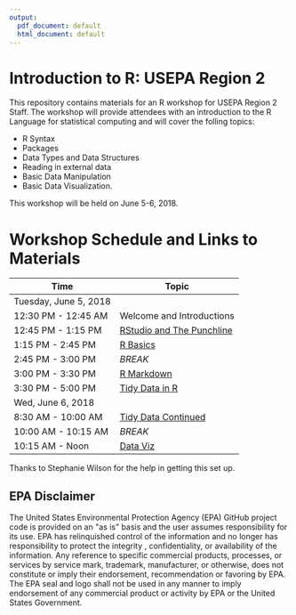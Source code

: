 ```yaml
---
output:
  pdf_document: default
  html_document: default
---
```


# Introduction to R: USEPA Region 2

This repository contains materials for an R workshop for USEPA Region 2 Staff.  The workshop will provide attendees with an introduction to the R Language for statistical computing and will cover the folling topics:

- R Syntax
- Packages
- Data Types and Data Structures
- Reading in external data
- Basic Data Manipulation
- Basic Data Visualization.

This workshop will be held on June 5-6, 2018.

# Workshop Schedule and Links to Materials

| Time                 | Topic                                              | 
| ---------------------| -------------------------------------------------- | 
| Tuesday, June 5, 2018|                                                    |
| 12:30 PM - 12:45 AM  | Welcome and Introductions                          |
| 12:45 PM - 1:15 PM   | [RStudio and The Punchline](lessons/01_rstudio.md) | 
| 1:15 PM - 2:45 PM    | [R Basics](lessons/02_r_basics.md)                 |
| 2:45 PM - 3:00 PM    | *BREAK*                                            |
| 3:00 PM - 3:30 PM    | [R Markdown](lessons/03_rmarkdown.md)              |
| 3:30 PM - 5:00 PM    | [Tidy Data in R](lessons/04_tidy_data_in_r.md)     |
| Wed, June 6, 2018    |                                                    |
| 8:30 AM - 10:00 AM   | [Tidy Data Continued](lessons/04_tidy_data_in_r.md)|
| 10:00 AM - 10:15 AM  | *BREAK*                                            |
| 10:15 AM - Noon      | [Data Viz](lessons/05_data_viz_with_ggplot2.md)    |

Thanks to Stephanie Wilson for the help in getting this set up.


## EPA Disclaimer
The United States Environmental Protection Agency (EPA) GitHub project code is provided on an "as is" basis and the user assumes responsibility for its use. EPA has relinquished control of the information and no longer has responsibility to protect the integrity , confidentiality, or availability of the information. Any reference to specific commercial products, processes, or services by service mark, trademark, manufacturer, or otherwise, does not constitute or imply their endorsement, recommendation or favoring by EPA. The EPA seal and logo shall not be used in any manner to imply endorsement of any commercial product or activity by EPA or the United States Government.
